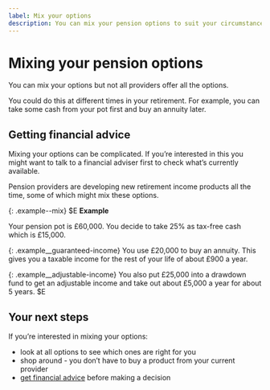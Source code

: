 ```yaml
---
label: Mix your options
description: You can mix your pension options to suit your circumstances at different times during retirement.
---
```


<div class="circle circle--m circle--mix-options"></div>

# Mixing your pension options

You can mix your options but not all providers offer all the options.

You could do this at different times in your retirement. For example, you can take some cash from your pot first and buy an annuity later.

## Getting financial advice
Mixing your options can be complicated. If you’re interested in this you might want to talk to a financial adviser first to check what’s currently available.

Pension providers are developing new retirement income products all the time, some of which might mix these options.

{: .example--mix}
$E
**Example**

Your pension pot is £60,000. You decide to take 25% as tax-free cash which is £15,000.

{: .example__guaranteed-income}
You use £20,000 to buy an annuity. This gives you a taxable income for the rest of your life of about £900 a year.

{: .example__adjustable-income}
You also put £25,000 into a drawdown fund to get an adjustable income and take out about £5,000 a year for about 5 years.
$E

## Your next steps

If you’re interested in mixing your options:

- look at all options to see which ones are right for you
- shop around - you don’t have to buy a product from your current provider
- [get financial advice](/shop-around#getting-financial-advice) before making a decision
